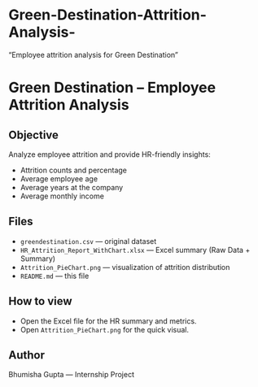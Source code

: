 # Green-Destination-Attrition-Analysis-
“Employee attrition analysis for Green Destination” 
# Green Destination – Employee Attrition Analysis

## Objective
Analyze employee attrition and provide HR-friendly insights:
- Attrition counts and percentage  
- Average employee age  
- Average years at the company  
- Average monthly income  

## Files
- `greendestination.csv` — original dataset  
- `HR_Attrition_Report_WithChart.xlsx` — Excel summary (Raw Data + Summary)  
- `Attrition_PieChart.png` — visualization of attrition distribution  
- `README.md` — this file

## How to view
- Open the Excel file for the HR summary and metrics.  
- Open `Attrition_PieChart.png` for the quick visual.

## Author
Bhumisha Gupta — Internship Project
